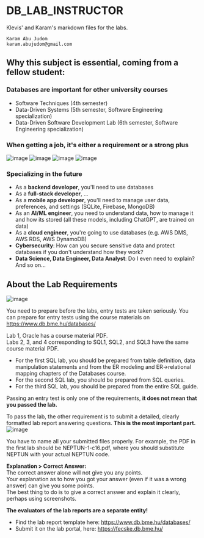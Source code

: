 # DB_LAB_INSTRUCTOR
Klevis' and Karam's markdown files for the labs.

`Karam Abu Judom`  
`karam.abujudom@gmail.com`

## Why this subject is essential, coming from a fellow student:

### Databases are important for other university courses
- Software Techniques (4th semester)  
- Data-Driven Systems (5th semester, Software Engineering specialization)  
- Data-Driven Software Development Lab (6th semester, Software Engineering specialization)

### When getting a job, it's either a requirement or a strong plus

![image](https://github.com/user-attachments/assets/7f333226-953d-4845-a0c8-948b24b0bdfd)
![image](https://github.com/user-attachments/assets/6b2e1b41-07be-43d3-9104-86b527cb4691)
![image](https://github.com/user-attachments/assets/ee20bde9-e83a-423b-820a-d23e09560fd6)
![image](https://github.com/user-attachments/assets/0bbd04cb-7bcc-460f-8d6d-92f42f346fee)

### Specializing in the future

- As a **backend developer**, you'll need to use databases
- As a **full-stack developer**, ...
- As a **mobile app developer**, you'll need to manage user data, preferences, and settings (SQLite, Firebase, MongoDB)  
- As an **AI/ML engineer**, you need to understand data, how to manage it and how its stored (all these models, including ChatGPT, are trained on data)  
- As a **cloud engineer**, you're going to use databases (e.g. AWS DMS, AWS RDS, AWS DynamoDB)
- **Cybersecurity**: How can you secure sensitive data and protect databases if you don't understand how they work?
- **Data Science, Data Engineer, Data Analyst**: Do I even need to explain?  
And so on...  

## About the Lab Requirements
![image](https://github.com/user-attachments/assets/00d9b466-e1a7-4b1b-9d29-766b5cbfd5b5)

You need to prepare before the labs, entry tests are taken seriously. You can prepare for entry tests using the course materials on https://www.db.bme.hu/databases/

Lab 1, Oracle has a course material PDF.  
Labs 2, 3, and 4 corresponding to SQL1, SQL2, and SQL3 have the same course material PDF.

- For the first SQL lab, you should be prepared from table definition, data manipulation statements and from the ER modeling and ER->relational mapping chapters of the Databases course.  
- For the second SQL lab, you should be prepared from SQL queries.  
- For the third SQL lab, you should be prepared from the entire SQL guide.

Passing an entry test is only one of the requirements, **it does not mean that you passed the lab.**

To pass the lab, the other requirement is to submit a detailed, clearly formatted lab report answering questions. **This is the most important part.**
![image](https://github.com/user-attachments/assets/4bf8945e-8aac-459d-9d93-a79318436637)

You have to name all your submitted files properly. For example, the PDF in the first lab should be NEPTUN-1-c16.pdf, where you should substitute NEPTUN with your actual NEPTUN code.  

**Explanation > Correct Answer:**  
The correct answer alone will not give you any points.  
Your explanation as to how you got your answer (even if it was a wrong answer) can give you some points.  
The best thing to do is to give a correct answer and explain it clearly, perhaps using screenshots.  

**The evaluators of the lab reports are a separate entity!**

- Find the lab report template here: https://www.db.bme.hu/databases/  
- Submit it on the lab portal, here: https://fecske.db.bme.hu/
